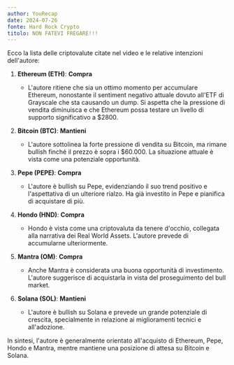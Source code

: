 ```yaml
---
author: YouRecap
date: 2024-07-26
fonte: Hard Rock Crypto
titolo: NON FATEVI FREGARE!!!
---
```


Ecco la lista delle criptovalute citate nel video e le relative intenzioni dell'autore:

1. **Ethereum (ETH)**: **Compra**
   - L'autore ritiene che sia un ottimo momento per accumulare Ethereum, nonostante il sentiment negativo attuale dovuto all'ETF di Grayscale che sta causando un dump. Si aspetta che la pressione di vendita diminuisca e che Ethereum possa testare un livello di supporto significativo a $2800.

2. **Bitcoin (BTC)**: **Mantieni**
   - L'autore sottolinea la forte pressione di vendita su Bitcoin, ma rimane bullish finché il prezzo è sopra i $60.000. La situazione attuale è vista come una potenziale opportunità.

3. **Pepe (PEPE)**: **Compra**
   - L'autore è bullish su Pepe, evidenziando il suo trend positivo e l'aspettativa di un ulteriore rialzo. Ha già investito in Pepe e pianifica di acquistare di più.

4. **Hondo (HND)**: **Compra**
   - Hondo è vista come una criptovaluta da tenere d'occhio, collegata alla narrativa dei Real World Assets. L'autore prevede di accumularne ulteriormente.

5. **Mantra (OM)**: **Compra**
   - Anche Mantra è considerata una buona opportunità di investimento. L'autore suggerisce di acquistarla in vista del proseguimento del bull market.

6. **Solana (SOL)**: **Mantieni**
   - L'autore è bullish su Solana e prevede un grande potenziale di crescita, specialmente in relazione ai miglioramenti tecnici e all'adozione.

In sintesi, l'autore è generalmente orientato all'acquisto di Ethereum, Pepe, Hondo e Mantra, mentre mantiene una posizione di attesa su Bitcoin e Solana.
